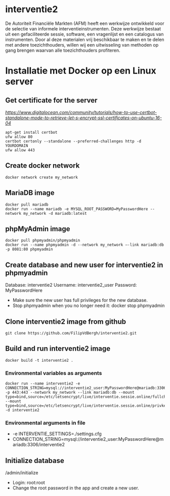 # interventie2
De Autoriteit Financiële Markten (AFM) heeft een werkwijze ontwikkeld voor de selectie van informele interventieinstrumenten. Deze werkwijze bestaat uit een gefaciliteerde sessie, software, een vragenlijst en een catalogus van instrumenten. Door al deze materialen vrij beschikbaar te maken en te delen met andere toezichthouders, willen wij een uitwisseling van methoden op gang brengen waarvan alle toezichthouders profiteren.

# Installatie met Docker op een Linux server
## Get certificate for the server
*https://www.digitalocean.com/community/tutorials/how-to-use-certbot-standalone-mode-to-retrieve-let-s-encrypt-ssl-certificates-on-ubuntu-16-04*

    apt-get install certbot
    ufw allow 80
    certbot certonly --standalone --preferred-challenges http -d YOURDOMAIN
    ufw allow 443

## Create docker network
    docker network create my_network

## MariaDB image
    docker pull mariadb
    docker run --name mariadb -e MYSQL_ROOT_PASSWORD=MyPasswordHere --network my_network -d mariadb:latest

## phpMyAdmin image
    docker pull phpmyadmin/phpmyadmin
    docker run --name phpmyadmin -d --network my_network –-link mariadb:db -p 8081:80 phpmyadmin

## Create database and new user for interventie2 in phpmyadmin
Database:               interventie2
Username:               interventie2_user
Password:               MyPasswordHere
- Make sure the new user has full privileges for the new database.
- Stop phpmyadmin when you no longer need it:
    docker stop phpmyadmin

## Clone interventie2 image from github
    git clone https://github.com/FilipVdBergh/interventie2.git

## Build and run interventie2 image
    docker build -t interventie2 .

### Environmental variables as arguments
    docker run --name interventie2 -e CONNECTION_STRING=mysql://interventie2_user:MyPasswordHere@mariadb:3306/interventie2 -p 443:443 --network my_network --link mariadb:db --mount type=bind,source=/etc/letsencrypt/live/interventie.sessie.online/fullchain.pem,target=/etc/letsencrypt/certificates/fullchain.pem --mount type=bind,source=/etc/letsencrypt/live/interventie.sessie.online/privkey.pem,target=/etc/letsencrypt/certificates/privkey.pem -d interventie2

### Environmental arguments in file
- -e INTERVENTIE_SETTINGS=./settings.cfg
- CONNECTION_STRING=mysql://interventie2_user:MyPasswordHere@mariadb:3306/interventie2

## Initialize database
<ip-address>/admin/initialize
- Login:             root:root
- Change the root password in the app and create a new user.
